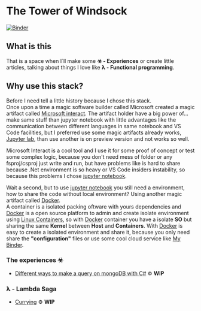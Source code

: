 
# The Tower of Windsock

[![Binder](https://mybinder.org/badge_logo.svg)](https://mybinder.org/v2/gh/nathancaracho/tower-of-windsock/HEAD)

## What is this

That is a space when I`ll make some **☣ - Experiences** or create little articles, talking about things I love like **λ - Functional programming**.

## Why use this stack?

Before I need tell a little history because I chose this stack.  
Once upon a time a magic software builder called Microsoft created a magic artifact called [Microsoft interact](https://devblogs.microsoft.com/dotnet/). The artifact holder have a big power of... make same stuff than jupyter notebook with little advantages like the communication between different languages in same notebook and VS Code facilities, but I preferred use some magic artifacts already works, [Jupyter lab](https://jupyterlab.readthedocs.io/en/stable/#), than use another is on preview version and not works so well.

Microsoft Interact is a cool tool and I use it for some proof of concept or test some complex logic, because you don't need mess of folder or any fsproj/csproj just write and run, but have problems like is hard to share because .Net environment is so heavy or VS Code insiders instability, so because this problems I chose [jupyter notebook](https://jupyter.org/).  

Wait a second, but to use [jupyter notebook](https://jupyter.org/) you still need a environment, how to share the code without local environment? Using another magic artifact called [Docker](https://www.docker.com/).  
A container is a isolated packing oftware with yours dependencies and [Docker](https://www.docker.com/) is a open source platform to admin and create isolate environment using [Linux Containers](https://linuxcontainers.org/pt_br/), so with [Docker](https://www.docker.com/) container you have a isolate **SO** but sharing the same **Kernel** between **Host** and **Containers**.
With [Docker](https://www.docker.com/) is easy to create a isolated environment and share it, because you only need share the **"configuration"** files or use some cool cloud service like [My Binder](https://mybinder.org/).

### The experiences ☣ ###

* [Different ways to make a query on mongoDB with C#](https://github.com/nathancaracho/tower-of-windsock/blob/master/experiences/MongoDbQueries.ipynb) ⚙ **WIP**

### λ - Lambda Saga ###

* [Currying](https://mybinder.org/v2/gh/nathancaracho/tower-of-windsock/HEAD?filepath=experiences%2Flambda-saga%2Fcurrying.ipynb) ⚙ **WIP**
